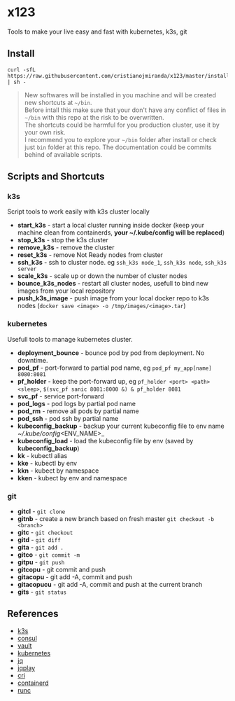 # x123

 Tools to make your live easy and fast with kubernetes, k3s, git

## Install

 ```
 curl -sfL https://raw.githubusercontent.com/cristianojmiranda/x123/master/install.sh | sh -
 ```

 > New softwares will be installed in you machine and will be created new shortcuts at `~/bin`.<br />
 > Before intall this make sure that your don't have any conflict of files in `~/bin` with this repo at the risk to be overwritten.<br />
 > The shortcuts could be harmful for you production cluster, use it by your own risk.<br />
 > I recommend you to explore your `~/bin` folder after install or check just `bin` folder at this repo. The documentation could be commits behind of available scripts.<br />

## Scripts and Shortcuts

### k3s

 Script tools to work easily with k3s cluster locally
 * **start_k3s** - start a local cluster running inside docker (keep your machine clean from containerds, **your ~/.kube/config will be replaced**)
 * **stop_k3s** - stop the k3s cluster
 * **remove_k3s** - remove the cluster
 * **reset_k3s** - remove Not Ready nodes from cluster
 * **ssh_k3s** - ssh to cluster node. eg `ssh_k3s node_1`, `ssh_k3s node`, `ssh_k3s server`
 * **scale_k3s** - scale up or down the number of cluster nodes 
 * **bounce_k3s_nodes** - restart all cluster nodes, usefull to bind new images from your local repository
 * **push_k3s_image** - push image from your local docker repo to k3s nodes (`docker save <image> -o /tmp/images/<image>.tar`)


### kubernetes

 Usefull tools to manage kubernetes cluster.

 * **deployment_bounce** - bounce pod by pod from deployment. No downtime.
 * **pod_pf** - port-forward to partial pod name, eg `pod_pf my_app[name] 8080:8081`
 * **pf_holder** - keep the port-forward up, eg `pf_holder <port> <path> <sleep>`, `$(svc_pf sanic 8081:8000 &) & pf_holder 8081`
 * **svc_pf** - service port-forward
 * **pod_logs** - pod logs by partial pod name
 * **pod_rm** - remove all pods by partial name
 * **pod_ssh** - pod ssh by partial name
 * **kubeconfig_backup** - backup your current kubeconfig file to env name _~/.kube/config_<ENV_NAME>_
 * **kubeconfig_load** - load the kubeconfig file by env (saved by **kubeconfig_backup**)
 * **kk** - kubectl alias
 * **kke** - kubectl by env
 * **kkn** - kubect by namespace
 * **kken** - kubect by env and namespace

### git

 * **gitcl** - `git clone`
 * **gitnb** - create a new branch based on fresh master `git checkout -b <branch>`
 * **gitc** - `git checkout`
 * **gitd** - `git diff`
 * **gita** - `git add .`
 * **gitco** - `git commit -m`
 * **gitpu** - `git push`
 * **gitcopu** - git commit and push
 * **gitacopu** - git add -A, commit and push
 * **gitacopucu** - git add -A, commit and push at the current branch
 * **gits** - `git status`

## References
 * [k3s](https://k3s.io/)
 * [consul](https://www.consul.io/)
 * [vault](https://www.vaultproject.io/)
 * [kubernetes](https://kubernetes.io/)
 * [jq](https://stedolan.github.io/jq/)
 * [jqplay](https://jqplay.org/)
 * [cri](https://github.com/kubernetes-sigs/cri-tools/blob/master/docs/crictl.md)
 * [containerd](https://containerd.io/)
 * [runc](https://github.com/opencontainers/runc)
